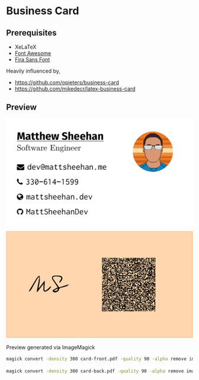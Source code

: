 # Business Card

## Prerequisites

- XeLaTeX
- [Font Awesome](https://github.com/xdanaux/fontawesome-latex)
- [Fira Sans Font](https://github.com/mozilla/Fira)

Heavily influenced by,
- https://github.com/opieters/business-card
- https://github.com/mikedecr/latex-business-card

## Preview

![Card Front](./images/card-front.png)

![Card Back](./images/card-back.png)

Preview generated via ImageMagick

```sh
magick convert -density 300 card-front.pdf -quality 90 -alpha remove images/card-front.png

magick convert -density 300 card-back.pdf -quality 90 -alpha remove images/card-back.png
```
